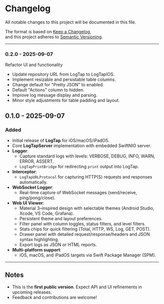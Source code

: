 # Changelog

All notable changes to this project will be documented in this file.

The format is based on [Keep a Changelog](https://keepachangelog.com/en/1.1.0/),  
and this project adheres to [Semantic Versioning](https://semver.org/spec/v2.0.0.html).

---

### 0.2.0 - 2025-09-07
Refactor UI and functionality

- Update repository URL from LogTap to LogTapIOS.
- Implement resizable and persistable table columns.
- Change default for "Pretty JSON" to enabled.
- Default "Actions" column to hidden.
- Improve log message display and parsing.
- Minor style adjustments for table padding and layout.

## 0.1.0 - 2025-09-07
### Added
- Initial release of **LogTap** for iOS/macOS/iPadOS.
- Core **LogTapServer** implementation with embedded SwiftNIO server.
- **Logger**:
  - Capture standard logs with levels: VERBOSE, DEBUG, INFO, WARN, ERROR, ASSERT.
  - `LogTapPrintBridge` for redirecting `print` output into LogTap.
- **Interceptor**:
  - `LogTapURLProtocol` for capturing HTTP(S) requests and responses automatically.
- **WebSocket Logger**:
  - Real-time capture of WebSocket messages (send/receive, ping/pong/close).
- **Web UI Viewer**:
  - Material 3–inspired design with selectable themes (Android Studio, Xcode, VS Code, Grafana).
  - Persistent theme and layout preferences.
  - Filter panel with column toggles, status filters, and level filters.
  - Stats chips for quick filtering (Total, HTTP, WS, Log, GET, POST).
  - Drawer panel with detailed request/response/headers and JSON syntax highlighting.
  - Export logs as JSON or HTML reports.
- **Multi-platform support**:
  - iOS, macOS, and iPadOS targets via Swift Package Manager (SPM).

---

## Notes
- This is the **first public version**. Expect API and UI refinements in upcoming releases.
- Feedback and contributions are welcome!
